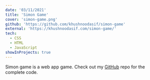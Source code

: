 ```yaml
---
date: '03/11/2021'
title: 'Simon Game'
cover: 'simon-game.png'
github: 'https://github.com/khushnoodasif/simon-game'
external: 'https://khushnoodasif.com/simon-game/'
tech:
  - CSS
  - HTML
  - JavaScript
showInProjects: true
---
```


Simon game is a web app game. Check out my [GitHub](https://github.com/khushnoodasif/simon-game) repo for the complete code.
